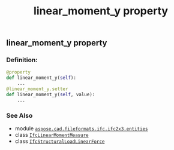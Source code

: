 ﻿---
title: linear_moment_y property
second_title: Aspose.CAD for Python via .NET API References
description: 
type: docs
weight: 100
url: /python-net/aspose.cad.fileformats.ifc.ifc2x3.entities/ifcstructuralloadlinearforce/linear_moment_y/
is_root: false
---

## linear_moment_y property

### Definition:
```python
@property
def linear_moment_y(self):
    ...
@linear_moment_y.setter
def linear_moment_y(self, value):
    ...
```

### See Also
* module [`aspose.cad.fileformats.ifc.ifc2x3.entities`](../../)
* class [`IfcLinearMomentMeasure`](/cad/python-net/aspose.cad.fileformats.ifc.ifc2x3.types/ifclinearmomentmeasure)
* class [`IfcStructuralLoadLinearForce`](/cad/python-net/aspose.cad.fileformats.ifc.ifc2x3.entities/ifcstructuralloadlinearforce)
